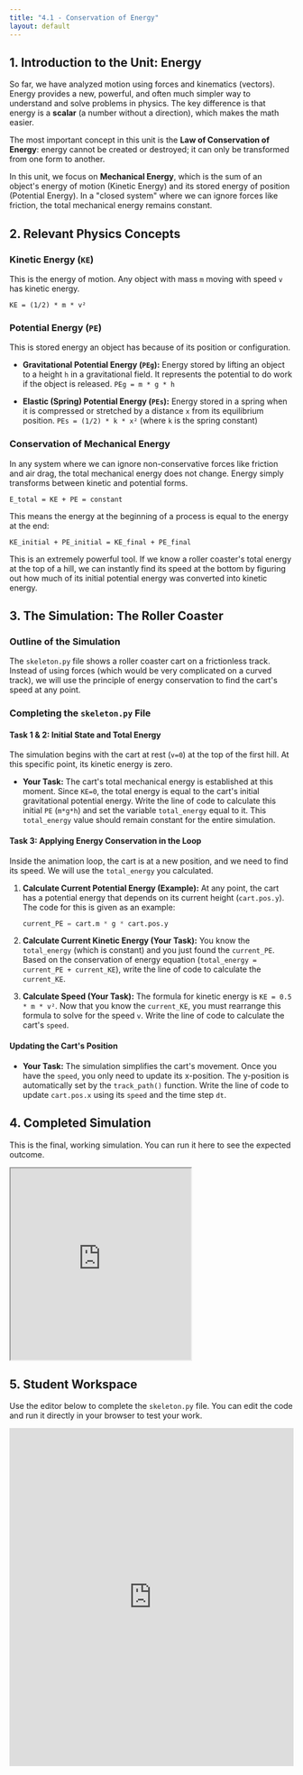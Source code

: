 ```yaml
---
title: "4.1 - Conservation of Energy"
layout: default
---
```



## 1. Introduction to the Unit: Energy

So far, we have analyzed motion using forces and kinematics (vectors). Energy provides a new, powerful, and often much simpler way to understand and solve problems in physics. The key difference is that energy is a **scalar** (a number without a direction), which makes the math easier.

The most important concept in this unit is the **Law of Conservation of Energy**: energy cannot be created or destroyed; it can only be transformed from one form to another. 

In this unit, we focus on **Mechanical Energy**, which is the sum of an object's energy of motion (Kinetic Energy) and its stored energy of position (Potential Energy). In a "closed system" where we can ignore forces like friction, the total mechanical energy remains constant.

## 2. Relevant Physics Concepts

### Kinetic Energy (`KE`)

This is the energy of motion. Any object with mass `m` moving with speed `v` has kinetic energy.

`KE = (1/2) * m * v²`

### Potential Energy (`PE`)

This is stored energy an object has because of its position or configuration.

-   **Gravitational Potential Energy (`PEg`):** Energy stored by lifting an object to a height `h` in a gravitational field. It represents the potential to do work if the object is released.
    `PEg = m * g * h`

-   **Elastic (Spring) Potential Energy (`PEs`):** Energy stored in a spring when it is compressed or stretched by a distance `x` from its equilibrium position.
    `PEs = (1/2) * k * x²` (where `k` is the spring constant)

### Conservation of Mechanical Energy

In any system where we can ignore non-conservative forces like friction and air drag, the total mechanical energy does not change. Energy simply transforms between kinetic and potential forms.

`E_total = KE + PE = constant`

This means the energy at the beginning of a process is equal to the energy at the end:

`KE_initial + PE_initial = KE_final + PE_final`

This is an extremely powerful tool. If we know a roller coaster's total energy at the top of a hill, we can instantly find its speed at the bottom by figuring out how much of its initial potential energy was converted into kinetic energy.

## 3. The Simulation: The Roller Coaster

### Outline of the Simulation

The `skeleton.py` file shows a roller coaster cart on a frictionless track. Instead of using forces (which would be very complicated on a curved track), we will use the principle of energy conservation to find the cart's speed at any point.

### Completing the `skeleton.py` File

#### **Task 1 & 2: Initial State and Total Energy**

The simulation begins with the cart at rest (`v=0`) at the top of the first hill. At this specific point, its kinetic energy is zero.

- **Your Task:** The cart's total mechanical energy is established at this moment. Since `KE=0`, the total energy is equal to the cart's initial gravitational potential energy. Write the line of code to calculate this initial `PE` (`m*g*h`) and set the variable `total_energy` equal to it. This `total_energy` value should remain constant for the entire simulation.

#### **Task 3: Applying Energy Conservation in the Loop**

Inside the animation loop, the cart is at a new position, and we need to find its speed. We will use the `total_energy` you calculated.

1.  **Calculate Current Potential Energy (Example):** At any point, the cart has a potential energy that depends on its current height (`cart.pos.y`). The code for this is given as an example:
    ```python
    current_PE = cart.m * g * cart.pos.y
    ```

2.  **Calculate Current Kinetic Energy (Your Task):** You know the `total_energy` (which is constant) and you just found the `current_PE`. Based on the conservation of energy equation (`total_energy = current_PE + current_KE`), write the line of code to calculate the `current_KE`.

3.  **Calculate Speed (Your Task):** The formula for kinetic energy is `KE = 0.5 * m * v²`. Now that you know the `current_KE`, you must rearrange this formula to solve for the speed `v`. Write the line of code to calculate the cart's `speed`.

#### **Updating the Cart's Position**

- **Your Task:** The simulation simplifies the cart's movement. Once you have the `speed`, you only need to update its x-position. The y-position is automatically set by the `track_path()` function. Write the line of code to update `cart.pos.x` using its `speed` and the time step `dt`.

## 4. Completed Simulation

This is the final, working simulation. You can run it here to see the expected outcome.

<iframe src="https://glowscript.org/#/user/cglenz/folder/APSimulations/program/4.1-complete.py" width="320" height="340"></iframe>

## 5. Student Workspace

Use the editor below to complete the `skeleton.py` file. You can edit the code and run it directly in your browser to test your work.

<iframe src="https://trinket.io/embed/glowscript/8f311f113c43" width="100%" height="600" frameborder="0" marginwidth="0" marginheight="0" allowfullscreen></iframe>